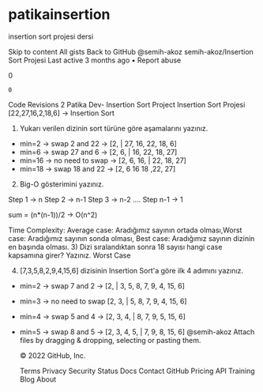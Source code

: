 # patikainsertion
insertion sort projesi dersi

Skip to content
All gists
Back to GitHub
@semih-akoz
semih-akoz/Insertion Sort Projesi
Last active 3 months ago • Report abuse

0

    0

Code
Revisions 2
Patika Dev- Insertion Sort Project
Insertion Sort Projesi
[22,27,16,2,18,6] -> Insertion Sort

1) Yukarı verilen dizinin sort türüne göre aşamalarını yazınız.

- min=2 -> swap 2 and 22 -> [2, | 27, 16, 22, 18, 6]
- min=6 -> swap 27 and 6 -> [2, 6, | 16, 22, 18, 27]
- min=16 -> no need to swap -> [2, 6, 16, | 22, 18, 27]
- min=18 -> swap 18 and 22 -> [2, 6 16 18 ,22, 27]

2) Big-O gösterimini yazınız.

Step 1 -> n
Step 2 -> n-1
Step 3 -> n-2
....
Step n-1 -> 1

sum = (n*(n-1))/2 -> O(n^2)

Time Complexity: Average case: Aradığımız sayının ortada olması,Worst case: Aradığımız sayının sonda olması, Best case: Aradığımız sayının dizinin en başında olması.
3) Dizi sıralandıktan sonra 18 sayısı hangi case kapsamına girer? Yazınız.
Worst Case

4) [7,3,5,8,2,9,4,15,6] dizisinin Insertion Sort'a göre ilk 4 adımını yazınız.

- min=2 -> swap 7 and 2 -> [2, | 3, 5, 8, 7, 9, 4, 15, 6]
- min=3 -> no need to swap [2, 3, | 5, 8, 7, 9, 4, 15, 6]
- min=4 -> swap 5 and 4 -> [2, 3, 4, | 8, 7, 9, 5, 15, 6]
- min=5 -> swap 8 and 5 -> [2, 3, 4, 5, | 7, 9, 8, 15, 6]
@semih-akoz
Attach files by dragging & dropping, selecting or pasting them.

    © 2022 GitHub, Inc.

    Terms
    Privacy
    Security
    Status
    Docs
    Contact GitHub
    Pricing
    API
    Training
    Blog
    About

